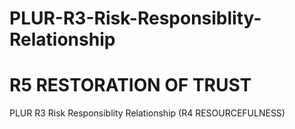 # PLUR-R3-Risk-Responsiblity-Relationship
# R5 RESTORATION OF TRUST
PLUR R3 Risk Responsiblity Relationship (R4 RESOURCEFULNESS)
